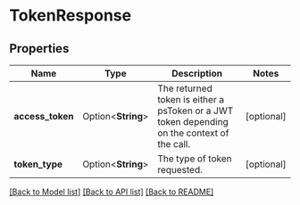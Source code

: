 # TokenResponse

## Properties

Name | Type | Description | Notes
------------ | ------------- | ------------- | -------------
**access_token** | Option<**String**> | The returned token is either a psToken or a JWT token depending on the context of the call. | [optional]
**token_type** | Option<**String**> | The type of token requested. | [optional]

[[Back to Model list]](../README.md#documentation-for-models) [[Back to API list]](../README.md#documentation-for-api-endpoints) [[Back to README]](../README.md)


